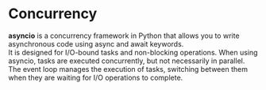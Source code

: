 # Concurrency

**asyncio** is a concurrency framework in Python that allows you to write asynchronous code using async and await keywords.<br> 
It is designed for I/O-bound tasks and non-blocking operations. When using asyncio, tasks are executed concurrently, but not necessarily in parallel.<br> 
The event loop manages the execution of tasks, switching between them when they are waiting for I/O operations to complete.<br>
